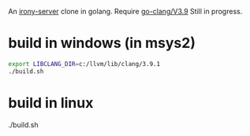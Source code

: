 An [irony-server](https://github.com/Sarcasm/irony-mode) clone in golang.
Require [go-clang/V3.9](https://github.com/go-clang/v3.9)
Still in progress.


# build in windows (in msys2)

```sh
export LIBCLANG_DIR=c:/llvm/lib/clang/3.9.1
./build.sh
```

# build in linux

./build.sh



